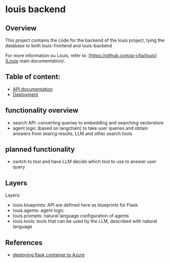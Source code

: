 # louis backend

## Overview

This project contains the code for the backend of the louis project, tying the database to both louis-frontend and louis-backend

For more information ou Louis, refer to: [https://github.com/ai-cfia/louis](Louis main documentation).

## Table of content:

* [API documentation](docs/API.md)
* [Deployment](docs/DEPLOYMENT.md)

## functionality overview

* search API: converting queries to embedding and searching vectorstore
* agent logic (based on langchain) to take user queries and obtain answers from searcg results, LLM and other search tools

## planned functionality

* switch to tool and have LLM decide which tool to use to answer user query

## Layers

Layers:

* louis.blueprints: API are defined here as blueprints for Flask
* louis.agents: agent logic
* louis.prompts: natural language configuration of agents
* louis.tools: tools that can be used by the LLM, described with natural language

## References


* [deploying flask container to Azure](http://blog.pamelafox.org/2022/09/deploying-containerized-flask-app-to.html)
